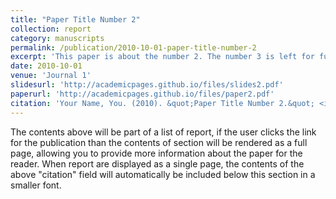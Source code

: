 ```yaml
---
title: "Paper Title Number 2"
collection: report
category: manuscripts
permalink: /publication/2010-10-01-paper-title-number-2
excerpt: 'This paper is about the number 2. The number 3 is left for future work.'
date: 2010-10-01
venue: 'Journal 1'
slidesurl: 'http://academicpages.github.io/files/slides2.pdf'
paperurl: 'http://academicpages.github.io/files/paper2.pdf'
citation: 'Your Name, You. (2010). &quot;Paper Title Number 2.&quot; <i>Journal 1</i>. 1(2).'
---
```


The contents above will be part of a list of report, if the user clicks the link for the publication than the contents of section will be rendered as a full page, allowing you to provide more information about the paper for the reader. When report are displayed as a single page, the contents of the above "citation" field will automatically be included below this section in a smaller font.